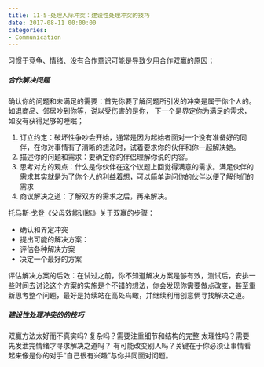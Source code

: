 ```yaml
---
title: 11-5-处理人际冲突：建设性处理冲突的技巧
date: 2017-08-11 00:00:00
categories:
- Communication
---
```

习惯于竞争、情绪、没有合作意识可能是导致少用合作双赢的原因；

##### 合作解决问题
确认你的问题和未满足的需要：首先你要了解问题所引发的冲突是属于你个人的。如退商品、邻居吵到你等，说以受伤害的是你，
下一个是界定你为满足的需求，如没有获得足够的睡眠；
1. 订立约定：破坏性争吵会开始，通常是因为起始者面对一个没有准备好的同伴，在你对事情有了清晰的想法时，试着要求你的伙伴和你一起解决她。
2. 描述你的问题和需求：要确定你的伴侣理解你说的内容。
3. 思考对方的观点：什么是你伙伴在这个议题上回觉得满意的需求。满足伙伴的需求其实就是为了你个人的利益着想，可以简单询问你的伙伴以便了解他们的需求
4. 商议解决之道：了解双方的需求之后，再来解决。

托马斯·戈登《父母效能训练》关于双赢的步骤：
- 确认和界定冲突
- 提出可能的解决方案：
- 评估各种解决方案
- 决定一个最好的方案

评估解决方案的后效：在试过之前，你不知道解决方案是够有效，测试后，安排一些时间去讨论这个方案的实施是个不错的想法，你会发现你需要做点改变，甚至重新思考整个问题，最好是持续站在高处鸟瞰，并继续利用创意俩寻找解决之道。

##### 建设性处理冲突的的技巧
双赢方法太好而不真实吗?
复杂吗？需要注重细节和结构的完整
太理性吗？需要先发泄完情绪才寻求解决之道吗？
有可能改变别人吗？关键在于你必须让事情看起来像是你的对手“自己很有兴趣”与你共同面对问题。
